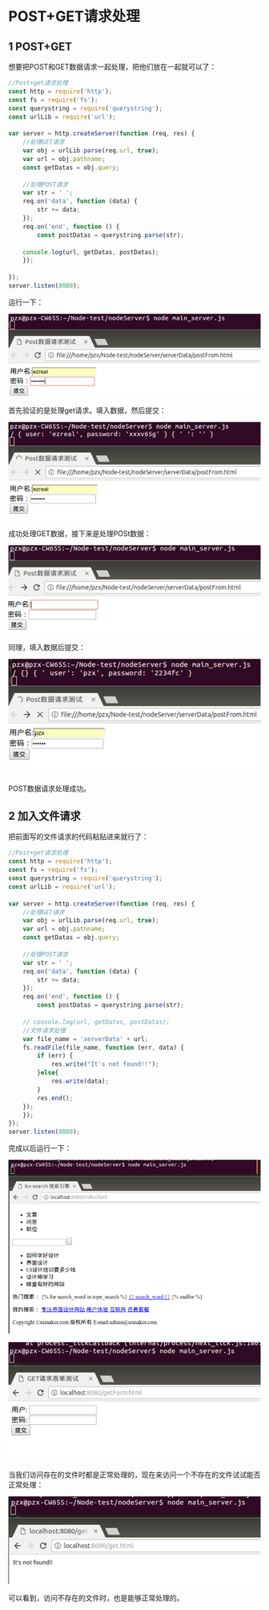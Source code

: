 # POST+GET请求处理
## 1 POST+GET
想要把POST和GET数据请求一起处理，把他们放在一起就可以了：
```javascript
//Post+get请求处理
const http = require('http');
const fs = require('fs');
const querystring = require('querystring');
const urlLib = require('url');

var server = http.createServer(function (req, res) {
    //处理GET请求
    var obj = urlLib.parse(req.url, true);
    var url = obj.pathname;
    const getDatas = obj.query;

    //处理POST请求
    var str = ' ';
    req.on('data', function (data) {
        str += data;
    });
    req.on('end', function () {
        const postDatas = querystring.parse(str);

    console.log(url, getDatas, postDatas);
    });
    
});
server.listen(8080);
```
运行一下：

![](img/015.png)

首先验证的是处理get请求。填入数据，然后提交：

![](img/016.png)

成功处理GET数据，接下来是处理POSt数据：

![](img/017.png)

同理，填入数据后提交：

![](img/018.png)

POST数据请求处理成功。

## 2 加入文件请求
把前面写的文件请求的代码粘贴进来就行了：
```JavaScript
//Post+get请求处理
const http = require('http');
const fs = require('fs');
const querystring = require('querystring');
const urlLib = require('url');

var server = http.createServer(function (req, res) {
    //处理GET请求
    var obj = urlLib.parse(req.url, true);
    var url = obj.pathname;
    const getDatas = obj.query;

    //处理POST请求
    var str = ' ';
    req.on('data', function (data) {
        str += data;
    });
    req.on('end', function () {
        const postDatas = querystring.parse(str);

    // console.log(url, getDatas, postDatas);
    //文件请求处理
    var file_name = 'serverData' + url; 
    fs.readFile(file_name, function (err, data) {
        if (err) {
            res.write("It's not found!!");
        }else{
            res.write(data);
        }
        res.end();
    });
    });
});
server.listen(8080);
```
完成以后运行一下：

![](img/019.png)

![](img/020.png)

当我们访问存在的文件时都是正常处理的，现在来访问一个不存在的文件试试能否正常处理：

![](img/021.png)

可以看到，访问不存在的文件时，也是能够正常处理的。